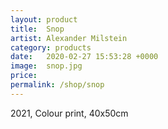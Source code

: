```yaml
---
layout: product
title:  Snop
artist: Alexander Milstein
category: products
date:   2020-02-27 15:53:28 +0000
image:  snop.jpg
price:
permalink: /shop/snop
---
```

2021, Colour print, 40x50cm
